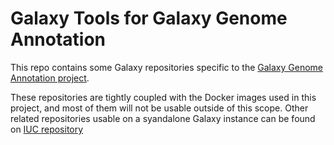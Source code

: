 Galaxy Tools for Galaxy Genome Annotation
=========================================

This repo contains some Galaxy repositories specific to the [Galaxy Genome Annotation project](https://github.com/galaxy-genome-annotation).

These repositories are tightly coupled with the Docker images used in this project, and most of them will not be usable outside of this scope.
Other related repositories usable on a syandalone Galaxy instance can be found on [IUC repository](https://github.com/galaxyproject/tools-iuc/)
